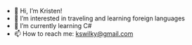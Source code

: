 - 👋 Hi, I’m Kristen!
- 👀 I’m interested in traveling and learning foreign languages
- 🌱 I’m currently learning C#
- 📫 How to reach me: kswilky@gmail.com

<!---
kselena/kselena is a ✨ special ✨ repository because its `README.md` (this file) appears on your GitHub profile.
You can click the Preview link to take a look at your changes.
--->
